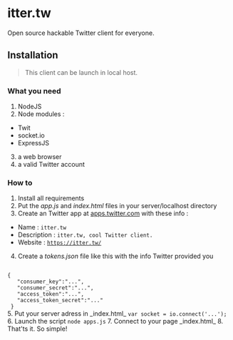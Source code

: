 # itter.tw
Open source hackable Twitter client for everyone.

## Installation
>This client can be launch in local host. 
### What you need
1. NodeJS
2. Node modules :
  * Twit
  * socket.io
  * ExpressJS
3. a web browser
4. a valid Twitter account
### How to
1. Install all requirements
2. Put the _app.js_ and _index.html_ files in your server/localhost directory
3. Create an Twitter app at [apps.twitter.com](https://apps.twitter.com/app/new) with these info :
  * Name : <code>itter.tw</code>
  * Description : <code>itter.tw, cool Twitter client.</code>
  * Website : <code>https://itter.tw/</code>
4. Create a _tokens.json_ file like this with the info Twitter provided you
<code>
{
   "consumer_key":"...",
   "consumer_secret":"...",
   "access_token":"...",
   "access_token_secret":"..."
 }
</code>
5. Put your server adress in _index.html_
<code>var socket = io.connect('...');</code>
6. Launch the script
<code>node apps.js</code>
7. Connect to your page _index.html_
8. That'ts it. So simple!
